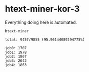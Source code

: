 # htext-miner-kor-3

Everything doing here is automated.

```
htext-miner

total: 9457/9855 (95.96144089294775%)

job0: 1707
job1: 1978
job2: 1867
job3: 2042
job4: 1863
```